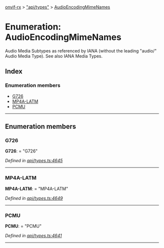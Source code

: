 [onvif-rx](../README.md) > ["api/types"](../modules/_api_types_.md) > [AudioEncodingMimeNames](../enums/_api_types_.audioencodingmimenames.md)

# Enumeration: AudioEncodingMimeNames

Audio Media Subtypes as referenced by IANA (without the leading "audio/" Audio Media Type). See also IANA Media Types.

## Index

### Enumeration members

* [G726](_api_types_.audioencodingmimenames.md#g726)
* [MP4A-LATM](_api_types_.audioencodingmimenames.md#mp4a_latm)
* [PCMU](_api_types_.audioencodingmimenames.md#pcmu)

---

## Enumeration members

<a id="g726"></a>

###  G726

**G726**:  = "G726"

*Defined in [api/types.ts:4645](https://github.com/patrickmichalina/onvif-rx/blob/f117e44/src/api/types.ts#L4645)*

___
<a id="mp4a_latm"></a>

###  MP4A-LATM

**MP4A-LATM**:  = "MP4A-LATM"

*Defined in [api/types.ts:4649](https://github.com/patrickmichalina/onvif-rx/blob/f117e44/src/api/types.ts#L4649)*

___
<a id="pcmu"></a>

###  PCMU

**PCMU**:  = "PCMU"

*Defined in [api/types.ts:4641](https://github.com/patrickmichalina/onvif-rx/blob/f117e44/src/api/types.ts#L4641)*

___


